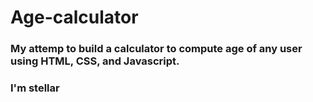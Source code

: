 # Age-calculator

### My attemp to build a calculator to compute age of any user using HTML, CSS, and Javascript.

### I'm stellar
